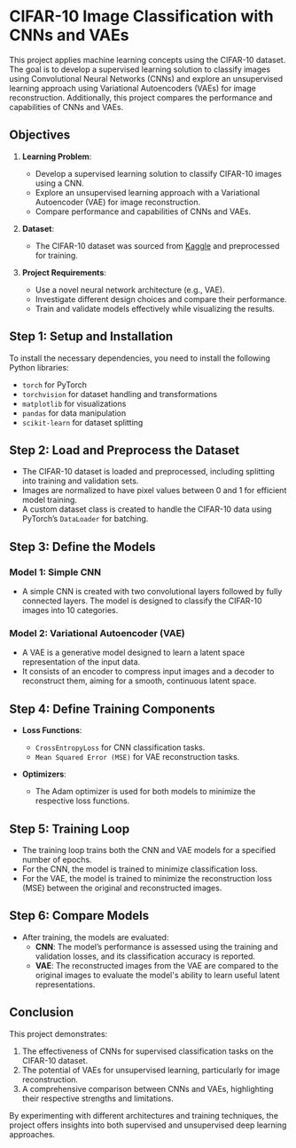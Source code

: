 # CIFAR-10 Image Classification with CNNs and VAEs

This project applies machine learning concepts using the CIFAR-10 dataset. The goal is to develop a supervised learning solution to classify images using Convolutional Neural Networks (CNNs) and explore an unsupervised learning approach using Variational Autoencoders (VAEs) for image reconstruction. Additionally, this project compares the performance and capabilities of CNNs and VAEs.

## Objectives
1. **Learning Problem**:
   - Develop a supervised learning solution to classify CIFAR-10 images using a CNN.
   - Explore an unsupervised learning approach with a Variational Autoencoder (VAE) for image reconstruction.
   - Compare performance and capabilities of CNNs and VAEs.

2. **Dataset**:
   - The CIFAR-10 dataset was sourced from [Kaggle](https://www.kaggle.com/datasets/fedesoriano/cifar10-python-in-csv?resource=download) and preprocessed for training.

3. **Project Requirements**:
   - Use a novel neural network architecture (e.g., VAE).
   - Investigate different design choices and compare their performance.
   - Train and validate models effectively while visualizing the results.

## Step 1: Setup and Installation

To install the necessary dependencies, you need to install the following Python libraries:
- `torch` for PyTorch
- `torchvision` for dataset handling and transformations
- `matplotlib` for visualizations
- `pandas` for data manipulation
- `scikit-learn` for dataset splitting

## Step 2: Load and Preprocess the Dataset

- The CIFAR-10 dataset is loaded and preprocessed, including splitting into training and validation sets.
- Images are normalized to have pixel values between 0 and 1 for efficient model training.
- A custom dataset class is created to handle the CIFAR-10 data using PyTorch’s `DataLoader` for batching.

## Step 3: Define the Models

### Model 1: Simple CNN
- A simple CNN is created with two convolutional layers followed by fully connected layers. The model is designed to classify the CIFAR-10 images into 10 categories.

### Model 2: Variational Autoencoder (VAE)
- A VAE is a generative model designed to learn a latent space representation of the input data.
- It consists of an encoder to compress input images and a decoder to reconstruct them, aiming for a smooth, continuous latent space.

## Step 4: Define Training Components

- **Loss Functions**:
  - `CrossEntropyLoss` for CNN classification tasks.
  - `Mean Squared Error (MSE)` for VAE reconstruction tasks.
  
- **Optimizers**:
  - The Adam optimizer is used for both models to minimize the respective loss functions.

## Step 5: Training Loop

- The training loop trains both the CNN and VAE models for a specified number of epochs.
- For the CNN, the model is trained to minimize classification loss. 
- For the VAE, the model is trained to minimize the reconstruction loss (MSE) between the original and reconstructed images.

## Step 6: Compare Models

- After training, the models are evaluated:
  - **CNN**: The model’s performance is assessed using the training and validation losses, and its classification accuracy is reported.
  - **VAE**: The reconstructed images from the VAE are compared to the original images to evaluate the model's ability to learn useful latent representations.

## Conclusion

This project demonstrates:
1. The effectiveness of CNNs for supervised classification tasks on the CIFAR-10 dataset.
2. The potential of VAEs for unsupervised learning, particularly for image reconstruction.
3. A comprehensive comparison between CNNs and VAEs, highlighting their respective strengths and limitations.

By experimenting with different architectures and training techniques, the project offers insights into both supervised and unsupervised deep learning approaches.
